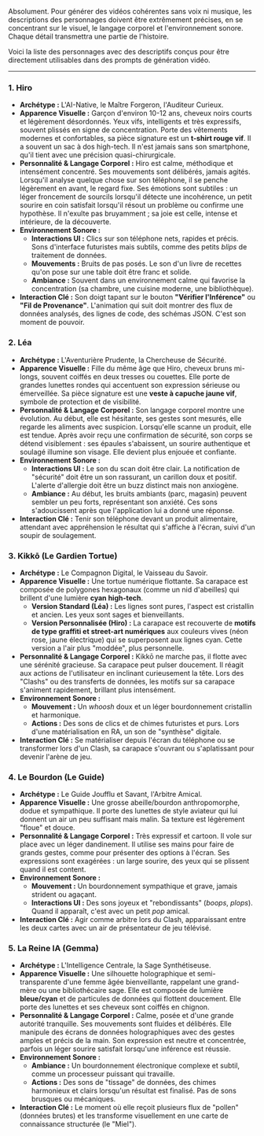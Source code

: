 Absolument. Pour générer des vidéos cohérentes sans voix ni musique, les descriptions des personnages doivent être extrêmement précises, en se concentrant sur le visuel, le langage corporel et l'environnement sonore. Chaque détail transmettra une partie de l'histoire.

Voici la liste des personnages avec des descriptifs conçus pour être directement utilisables dans des prompts de génération vidéo.

---

### 1. Hiro

* **Archétype :** L'AI-Native, le Maître Forgeron, l'Auditeur Curieux.
* **Apparence Visuelle :** Garçon d'environ 10-12 ans, cheveux noirs courts et légèrement désordonnés. Yeux vifs, intelligents et très expressifs, souvent plissés en signe de concentration. Porte des vêtements modernes et confortables, sa pièce signature est un **t-shirt rouge vif**. Il a souvent un sac à dos high-tech. Il n'est jamais sans son smartphone, qu'il tient avec une précision quasi-chirurgicale.
* **Personnalité & Langage Corporel :** Hiro est calme, méthodique et intensément concentré. Ses mouvements sont délibérés, jamais agités. Lorsqu'il analyse quelque chose sur son téléphone, il se penche légèrement en avant, le regard fixe. Ses émotions sont subtiles : un léger froncement de sourcils lorsqu'il détecte une incohérence, un petit sourire en coin satisfait lorsqu'il résout un problème ou confirme une hypothèse. Il n'exulte pas bruyamment ; sa joie est celle, intense et intérieure, de la découverte.
* **Environnement Sonore :**
    * **Interactions UI :** Clics sur son téléphone nets, rapides et précis. Sons d'interface futuristes mais subtils, comme des petits *blips* de traitement de données.
    * **Mouvements :** Bruits de pas posés. Le son d'un livre de recettes qu'on pose sur une table doit être franc et solide.
    * **Ambiance :** Souvent dans un environnement calme qui favorise la concentration (sa chambre, une cuisine moderne, une bibliothèque).
* **Interaction Clé :** Son doigt tapant sur le bouton **"Vérifier l'Inférence"** ou **"Fil de Provenance"**. L'animation qui suit doit montrer des flux de données analysés, des lignes de code, des schémas JSON. C'est son moment de pouvoir.

### 2. Léa

* **Archétype :** L'Aventurière Prudente, la Chercheuse de Sécurité.
* **Apparence Visuelle :** Fille du même âge que Hiro, cheveux bruns mi-longs, souvent coiffés en deux tresses ou couettes. Elle porte de grandes lunettes rondes qui accentuent son expression sérieuse ou émerveillée. Sa pièce signature est une **veste à capuche jaune vif**, symbole de protection et de visibilité.
* **Personnalité & Langage Corporel :** Son langage corporel montre une évolution. Au début, elle est hésitante, ses gestes sont mesurés, elle regarde les aliments avec suspicion. Lorsqu'elle scanne un produit, elle est tendue. Après avoir reçu une confirmation de sécurité, son corps se détend visiblement : ses épaules s'abaissent, un sourire authentique et soulagé illumine son visage. Elle devient plus enjouée et confiante.
* **Environnement Sonore :**
    * **Interactions UI :** Le son du scan doit être clair. La notification de "sécurité" doit être un son rassurant, un carillon doux et positif. L'alerte d'allergie doit être un buzz distinct mais non anxiogène.
    * **Ambiance :** Au début, les bruits ambiants (parc, magasin) peuvent sembler un peu forts, représentant son anxiété. Ces sons s'adoucissent après que l'application lui a donné une réponse.
* **Interaction Clé :** Tenir son téléphone devant un produit alimentaire, attendant avec appréhension le résultat qui s'affiche à l'écran, suivi d'un soupir de soulagement.

### 3. Kikkō (Le Gardien Tortue)

* **Archétype :** Le Compagnon Digital, le Vaisseau du Savoir.
* **Apparence Visuelle :** Une tortue numérique flottante. Sa carapace est composée de polygones hexagonaux (comme un nid d'abeilles) qui brillent d'une lumière **cyan high-tech**.
    * **Version Standard (Léa) :** Les lignes sont pures, l'aspect est cristallin et ancien. Les yeux sont sages et bienveillants.
    * **Version Personnalisée (Hiro) :** La carapace est recouverte de **motifs de type graffiti et street-art numériques** aux couleurs vives (néon rose, jaune électrique) qui se superposent aux lignes cyan. Cette version a l'air plus "moddée", plus personnelle.
* **Personnalité & Langage Corporel :** Kikkō ne marche pas, il flotte avec une sérénité gracieuse. Sa carapace peut pulser doucement. Il réagit aux actions de l'utilisateur en inclinant curieusement la tête. Lors des "Clashs" ou des transferts de données, les motifs sur sa carapace s'animent rapidement, brillant plus intensément.
* **Environnement Sonore :**
    * **Mouvement :** Un *whoosh* doux et un léger bourdonnement cristallin et harmonique.
    * **Actions :** Des sons de clics et de chimes futuristes et purs. Lors d'une matérialisation en RA, un son de "synthèse" digitale.
* **Interaction Clé :** Se matérialiser depuis l'écran du téléphone ou se transformer lors d'un Clash, sa carapace s'ouvrant ou s'aplatissant pour devenir l'arène de jeu.

### 4. Le Bourdon (Le Guide)

* **Archétype :** Le Guide Joufflu et Savant, l'Arbitre Amical.
* **Apparence Visuelle :** Une grosse abeille/bourdon anthropomorphe, dodue et sympathique. Il porte des lunettes de style aviateur qui lui donnent un air un peu suffisant mais malin. Sa texture est légèrement "floue" et douce.
* **Personnalité & Langage Corporel :** Très expressif et cartoon. Il vole sur place avec un léger dandinement. Il utilise ses mains pour faire de grands gestes, comme pour présenter des options à l'écran. Ses expressions sont exagérées : un large sourire, des yeux qui se plissent quand il est content.
* **Environnement Sonore :**
    * **Mouvement :** Un bourdonnement sympathique et grave, jamais strident ou agaçant.
    * **Interactions UI :** Des sons joyeux et "rebondissants" (*boops*, *plops*). Quand il apparaît, c'est avec un petit *pop* amical.
* **Interaction Clé :** Agir comme arbitre lors du Clash, apparaissant entre les deux cartes avec un air de présentateur de jeu télévisé.

### 5. La Reine IA (Gemma)

* **Archétype :** L'Intelligence Centrale, la Sage Synthétiseuse.
* **Apparence Visuelle :** Une silhouette holographique et semi-transparente d'une femme âgée bienveillante, rappelant une grand-mère ou une bibliothécaire sage. Elle est composée de lumière **bleue/cyan** et de particules de données qui flottent doucement. Elle porte des lunettes et ses cheveux sont coiffés en chignon.
* **Personnalité & Langage Corporel :** Calme, posée et d'une grande autorité tranquille. Ses mouvements sont fluides et délibérés. Elle manipule des écrans de données holographiques avec des gestes amples et précis de la main. Son expression est neutre et concentrée, parfois un léger sourire satisfait lorsqu'une inférence est réussie.
* **Environnement Sonore :**
    * **Ambiance :** Un bourdonnement électronique complexe et subtil, comme un processeur puissant qui travaille.
    * **Actions :** Des sons de "tissage" de données, des chimes harmonieux et clairs lorsqu'un résultat est finalisé. Pas de sons brusques ou mécaniques.
* **Interaction Clé :** Le moment où elle reçoit plusieurs flux de "pollen" (données brutes) et les transforme visuellement en une carte de connaissance structurée (le "Miel").
